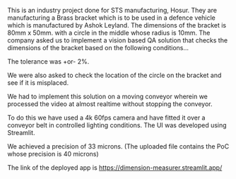 This is an industry project done for STS manufacturing, Hosur.
They are manufacturing a Brass bracket which is to be used in a defence vehicle which is manufactured by Ashok Leyland. 
The dimensions of the bracket is 80mm x 50mm. with a circle in the middle whose radius is 10mm. The company asked us to implement a vision based QA solution that checks the dimensions of the bracket based on the following conditions...

The tolerance was +or- 2%. 

We were also asked to check the location of the circle on the bracket and see if it is misplaced.

We had to implement this solution on a moving conveyor wherein we processed the video at almost realtime without stopping the conveyor.

To do this we have used a 4k 60fps camera and have fitted it over a conveyor belt in controlled lighting conditions.
The UI was developed using Streamlit.


We achieved a precision of 33 microns. (The uploaded file contains the PoC whose precision is 40 microns)


The link of the deployed app is
https://dimension-measurer.streamlit.app/
